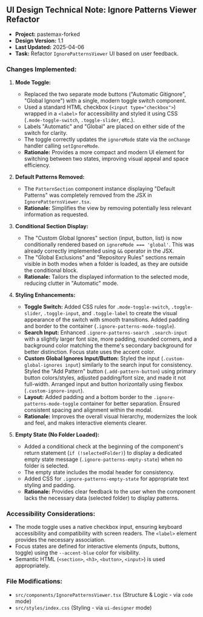 ## UI Design Technical Note: Ignore Patterns Viewer Refactor

- **Project:** pastemax-forked
- **Design Version:** 1.1
- **Last Updated:** 2025-04-06
- **Task:** Refactor `IgnorePatternsViewer` UI based on user feedback.

### Changes Implemented:

1.  **Mode Toggle:**
    *   Replaced the two separate mode buttons ("Automatic Gitignore", "Global Ignore") with a single, modern toggle switch component.
    *   Used a standard HTML checkbox (`<input type="checkbox">`) wrapped in a `<label>` for accessibility and styled it using CSS (`.mode-toggle-switch`, `.toggle-slider`, etc.).
    *   Labels "Automatic" and "Global" are placed on either side of the switch for clarity.
    *   The toggle correctly updates the `ignoreMode` state via the `onChange` handler calling `setIgnoreMode`.
    *   **Rationale:** Provides a more compact and modern UI element for switching between two states, improving visual appeal and space efficiency.

2.  **Default Patterns Removed:**
    *   The `PatternSection` component instance displaying "Default Patterns" was completely removed from the JSX in `IgnorePatternsViewer.tsx`.
    *   **Rationale:** Simplifies the view by removing potentially less relevant information as requested.

3.  **Conditional Section Display:**
    *   The "Custom Global Ignores" section (input, button, list) is now conditionally rendered based on `ignoreMode === 'global'`. This was already correctly implemented using `&&` operator in the JSX.
    *   The "Global Exclusions" and "Repository Rules" sections remain visible in both modes when a folder is loaded, as they are outside the conditional block.
    *   **Rationale:** Tailors the displayed information to the selected mode, reducing clutter in "Automatic" mode.

4.  **Styling Enhancements:**
    *   **Toggle Switch:** Added CSS rules for `.mode-toggle-switch`, `.toggle-slider`, `.toggle-input`, and `.toggle-label` to create the visual appearance of the switch with smooth transitions. Added padding and border to the container (`.ignore-patterns-mode-toggle`).
    *   **Search Input:** Enhanced `.ignore-patterns-search .search-input` with a slightly larger font size, more padding, rounded corners, and a background color matching the theme's secondary background for better distinction. Focus state uses the accent color.
    *   **Custom Global Ignores Input/Button:** Styled the input (`.custom-global-ignores input`) similarly to the search input for consistency. Styled the "Add Pattern" button (`.add-pattern-button`) using primary button colors/styles, adjusted padding/font size, and made it not full-width. Arranged input and button horizontally using flexbox (`.custom-ignore-input`).
    *   **Layout:** Added padding and a bottom border to the `.ignore-patterns-mode-toggle` container for better separation. Ensured consistent spacing and alignment within the modal.
    *   **Rationale:** Improves the overall visual hierarchy, modernizes the look and feel, and makes interactive elements clearer.

5.  **Empty State (No Folder Loaded):**
    *   Added a conditional check at the beginning of the component's return statement (`if (!selectedFolder)`) to display a dedicated empty state message (`.ignore-patterns-empty-state`) when no folder is selected.
    *   The empty state includes the modal header for consistency.
    *   Added CSS for `.ignore-patterns-empty-state` for appropriate text styling and padding.
    *   **Rationale:** Provides clear feedback to the user when the component lacks the necessary data (selected folder) to display patterns.

### Accessibility Considerations:

*   The mode toggle uses a native checkbox input, ensuring keyboard accessibility and compatibility with screen readers. The `<label>` element provides the necessary association.
*   Focus states are defined for interactive elements (inputs, buttons, toggle) using the `--accent-blue` color for visibility.
*   Semantic HTML (`<section>`, `<h3>`, `<button>`, `<input>`) is used appropriately.

### File Modifications:

*   `src/components/IgnorePatternsViewer.tsx` (Structure & Logic - via `code` mode)
*   `src/styles/index.css` (Styling - via `ui-designer` mode)